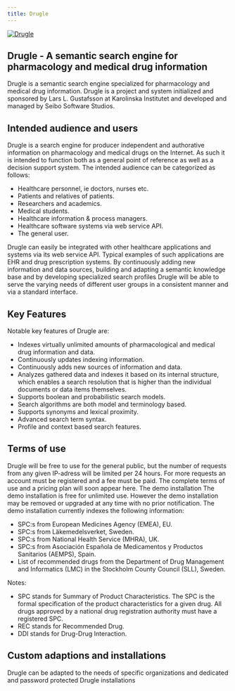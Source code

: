 ```yaml
---
title: Drugle
---
```


[![Drugle](/drugle-275x100-t.png)](http://drugle.info)

## Drugle - A semantic search engine for pharmacology and medical drug information

Drugle is a semantic search engine specialized for pharmacology and medical drug information. Drugle is a project and system initialized and sponsored by Lars L. Gustafsson at Karolinska Institutet and developed and managed by Seibo Software Studios.
## Intended audience and users

Drugle is a search engine for producer independent and authorative information on pharmacology and medical drugs on the Internet. As such it is intended to function both as a general point of reference as well as a decision support system. The intended audience can be categorized as follows:

  *  Healthcare personnel, ie doctors, nurses etc.
  *  Patients and relatives of patients.
  *  Researchers and academics.
  *  Medical students.
  *  Healthcare information & process managers.
  *  Healthcare software systems via web service API.
  *  The general user.

Drugle can easily be integrated with other healthcare applications and systems via its web service API. Typical examples of such applications are EHR and drug prescription systems. By continuously adding new information and data sources, building and adapting a semantic knowledge base and by developing specialized search profiles Drugle will be able to serve the varying needs of different user groups in a consistent manner and via a standard interface.

## Key Features

Notable key features of Drugle are:

  *  Indexes virtually unlimited amounts of pharmacological and medical drug information and data.
  *  Continuously updates indexing information.
  *  Continuously adds new sources of information and data.
  *  Analyzes gathered data and indexes it based on its internal structure, which enables a search resolution that is higher than the individual documents or data items themselves.
  *  Supports boolean and probabilistic search models.
  *  Search algorithms are both model and terminology based.
  *  Supports synonyms and lexical proximity.
  *  Advanced search term syntax.
  *  Profile and context based search features.

## Terms of use

Drugle will be free to use for the general public, but the number of requests from any given IP-adress will be limited per 24 hours. For more requests an account must be registered and a fee must be paid. The complete terms of use and a pricing plan will soon appear here.
The demo installation
The demo installation is free for unlimited use. However the demo installation may be removed or upgraded at any time with no prior notification. The demo installation currently indexes the following information:

  *  SPC:s from European Medicines Agency (EMEA), EU.
  *  SPC:s from Läkemedelsverket, Sweden.
  *  SPC:s from National Health Service (MHRA), UK.
  *  SPC:s from Asociación Española de Medicamentos y Productos Sanitarios (AEMPS), Spain.
  *  List of recommended drugs from the Department of Drug Management and Informatics (LMC) in the Stockholm County Council (SLL), Sweden.

Notes:

  *  SPC stands for Summary of Product Characteristics. The SPC is the formal specification of the product characteristics for a given drug. All drugs approved by a national drug registration authority must have a registered SPC.
  *  REC stands for Recommended Drug.
  *  DDI stands for Drug-Drug Interaction.

## Custom adaptions and installations

Drugle can be adapted to the needs of specific organizations and dedicated and password protected Drugle installations
